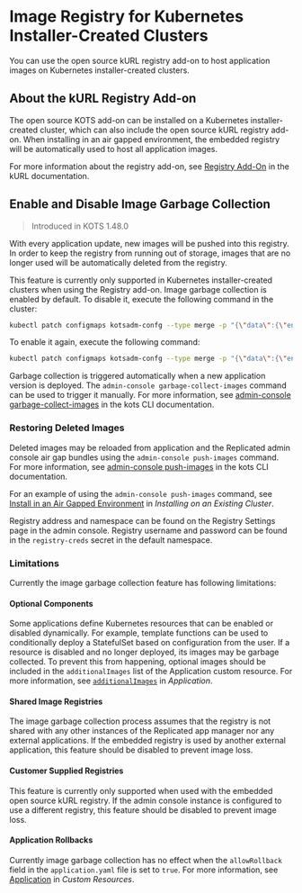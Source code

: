 # Image Registry for Kubernetes Installer-Created Clusters

You can use the open source kURL registry add-on to host application images on Kubernetes installer-created clusters.

## About the kURL Registry Add-on

The open source KOTS add-on can be installed on a Kubernetes installer-created cluster, which can also include the open source kURL registry add-on.
When installing in an air gapped environment, the embedded registry will be automatically used to host all application images.

For more information about the registry add-on, see [Registry Add-On](https://kurl.sh/docs/add-ons/registry) in the kURL documentation.

## Enable and Disable Image Garbage Collection

> Introduced in KOTS 1.48.0

With every application update, new images will be pushed into this registry.
In order to keep the registry from running out of storage, images that are no longer used will be automatically deleted from the registry.

This feature is currently only supported in Kubernetes installer-created clusters when using the Registry add-on.
Image garbage collection is enabled by default. To disable it, execute the following command in the cluster:

```bash
kubectl patch configmaps kotsadm-confg --type merge -p "{\"data\":{\"enable-image-deletion\":\"false\"}}"
```

To enable it again, execute the following command:
```bash
kubectl patch configmaps kotsadm-confg --type merge -p "{\"data\":{\"enable-image-deletion\":\"true\"}}"
```

Garbage collection is triggered automatically when a new application version is deployed.
The `admin-console garbage-collect-images` command can be used to trigger it manually. For more information, see [admin-console garbage-collect-images](../reference/kots-cli-admin-console-garbage-collect-images/) in the kots CLI documentation.

### Restoring Deleted Images
Deleted images may be reloaded from application and the Replicated admin console air gap bundles using the `admin-console push-images` command. For more information, see [admin-console push-images](../reference/kots-cli-admin-console-push-images/) in the kots CLI documentation.

For an example of using the `admin-console push-images` command, see [Install in an Air Gapped Environment](installing-existing-cluster#air-gap) in _Installing on an Existing Cluster_.

Registry address and namespace can be found on the Registry Settings page in the admin console.
Registry username and password can be found in the `registry-creds` secret in the default namespace.

### Limitations
Currently the image garbage collection feature has following limitations:

#### Optional Components
Some applications define Kubernetes resources that can be enabled or disabled dynamically. For example, template functions can be used to conditionally deploy a StatefulSet based on configuration from the user.
If a resource is disabled and no longer deployed, its images may be garbage collected.
To prevent this from happening, optional images should be included in the `additionalImages` list of the Application custom resource. For more information, see [`additionalImages`](/reference/custom-resource-application#additionalimages) in _Application_.

#### Shared Image Registries
The image garbage collection process assumes that the registry is not shared with any other instances of the Replicated app manager nor any external applications.
If the embedded registry is used by another external application, this feature should be disabled to prevent image loss.

#### Customer Supplied Registries
This feature is currently only supported when used with the embedded open source kURL registry.
If the admin console instance is configured to use a different registry, this feature should be disabled to prevent image loss.

#### Application Rollbacks
Currently image garbage collection has no effect when the `allowRollback` field in the `application.yaml` file is set to `true`. For more information, see [Application](../reference/custom-resource-application) in _Custom Resources_.
